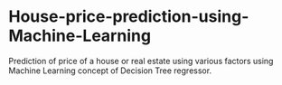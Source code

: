 # House-price-prediction-using-Machine-Learning
Prediction of price of a house or real estate using various factors using Machine Learning concept of Decision Tree regressor. 
